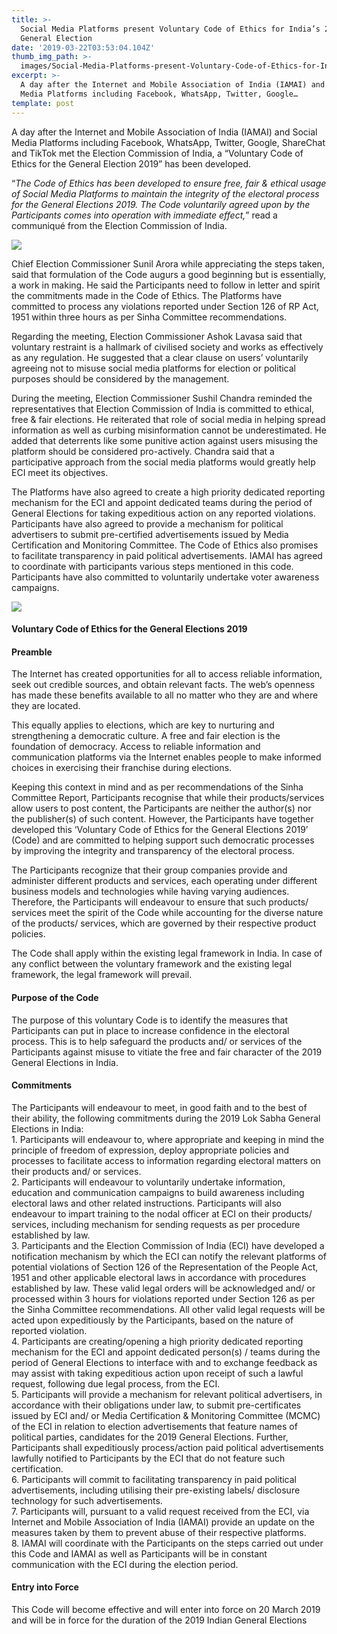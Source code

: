 ```yaml
---
title: >-
  Social Media Platforms present Voluntary Code of Ethics for India’s 2019
  General Election
date: '2019-03-22T03:53:04.104Z'
thumb_img_path: >-
  images/Social-Media-Platforms-present-Voluntary-Code-of-Ethics-for-India-s-2019-General-Election/1*2zPdPpw2EAaNa61o4WI0JQ.jpeg
excerpt: >-
  A day after the Internet and Mobile Association of India (IAMAI) and Social
  Media Platforms including Facebook, WhatsApp, Twitter, Google…
template: post
---
```

A day after the Internet and Mobile Association of India (IAMAI) and Social Media Platforms including Facebook, WhatsApp, Twitter, Google, ShareChat and TikTok met the Election Commission of India, a “Voluntary Code of Ethics for the General Election 2019” has been developed.

“*The Code of Ethics has been developed to ensure free, fair & ethical usage of Social Media Platforms to maintain the integrity of the electoral process for the General Elections 2019. The Code voluntarily agreed upon by the Participants comes into operation with immediate effect,*” read a communiqué from the Election Commission of India.

![](/images/Social-Media-Platforms-present-Voluntary-Code-of-Ethics-for-India-s-2019-General-Election/1*2zPdPpw2EAaNa61o4WI0JQ.jpeg)

Chief Election Commissioner Sunil Arora while appreciating the steps taken, said that formulation of the Code augurs a good beginning but is essentially, a work in making. He said the Participants need to follow in letter and spirit the commitments made in the Code of Ethics. The Platforms have committed to process any violations reported under Section 126 of RP Act, 1951 within three hours as per Sinha Committee recommendations.

Regarding the meeting, Election Commissioner Ashok Lavasa said that voluntary restraint is a hallmark of civilised society and works as effectively as any regulation. He suggested that a clear clause on users’ voluntarily agreeing not to misuse social media platforms for election or political purposes should be considered by the management.

During the meeting, Election Commissioner Sushil Chandra reminded the representatives that Election Commission of India is committed to ethical, free & fair elections. He reiterated that role of social media in helping spread information as well as curbing misinformation cannot be underestimated. He added that deterrents like some punitive action against users misusing the platform should be considered pro-actively. Chandra said that a participative approach from the social media platforms would greatly help ECI meet its objectives.

The Platforms have also agreed to create a high priority dedicated reporting mechanism for the ECI and appoint dedicated teams during the period of General Elections for taking expeditious action on any reported violations. Participants have also agreed to provide a mechanism for political advertisers to submit pre-certified advertisements issued by Media Certification and Monitoring Committee. The Code of Ethics also promises to facilitate transparency in paid political advertisements. IAMAI has agreed to coordinate with participants various steps mentioned in this code. Participants have also committed to voluntarily undertake voter awareness campaigns.

![](/images/Social-Media-Platforms-present-Voluntary-Code-of-Ethics-for-India-s-2019-General-Election/1*Yjqh0uQroXqd6FhUk5vIQQ.jpeg)

#### Voluntary Code of Ethics for the General Elections 2019

#### Preamble

The Internet has created opportunities for all to access reliable information, seek out credible sources, and obtain relevant facts. The web’s openness has made these benefits available to all no matter who they are and where they are located.

This equally applies to elections, which are key to nurturing and strengthening a democratic culture. A free and fair election is the foundation of democracy. Access to reliable information and communication platforms via the Internet enables people to make informed choices in exercising their franchise during elections.

Keeping this context in mind and as per recommendations of the Sinha Committee Report, Participants recognise that while their products/services allow users to post content, the Participants are neither the author(s) nor the publisher(s) of such content. However, the Participants have together developed this ‘Voluntary Code of Ethics for the General Elections 2019’ (Code) and are committed to helping support such democratic processes by improving the integrity and transparency of the electoral process.

The Participants recognize that their group companies provide and administer different products and services, each operating under different business models and technologies while having varying audiences. Therefore, the Participants will endeavour to ensure that such products/ services meet the spirit of the Code while accounting for the diverse nature of the products/ services, which are governed by their respective product policies.

The Code shall apply within the existing legal framework in India. In case of any conflict between the voluntary framework and the existing legal framework, the legal framework will prevail.

#### Purpose of the Code

The purpose of this voluntary Code is to identify the measures that Participants can put in place to increase confidence in the electoral process. This is to help safeguard the products and/ or services of the Participants against misuse to vitiate the free and fair character of the 2019 General Elections in India.

#### Commitments

The Participants will endeavour to meet, in good faith and to the best of their ability, the following commitments during the 2019 Lok Sabha General Elections in India:  
1\. Participants will endeavour to, where appropriate and keeping in mind the principle of freedom of expression, deploy appropriate policies and processes to facilitate access to information regarding electoral matters on their products and/ or services.  
2\. Participants will endeavour to voluntarily undertake information, education and communication campaigns to build awareness including electoral laws and other related instructions. Participants will also endeavour to impart training to the nodal officer at ECI on their products/ services, including mechanism for sending requests as per procedure established by law.  
3\. Participants and the Election Commission of India (ECI) have developed a notification mechanism by which the ECI can notify the relevant platforms of potential violations of Section 126 of the Representation of the People Act, 1951 and other applicable electoral laws in accordance with procedures established by law. These valid legal orders will be acknowledged and/ or processed within 3 hours for violations reported under Section 126 as per the Sinha Committee recommendations. All other valid legal requests will be acted upon expeditiously by the Participants, based on the nature of reported violation.  
4\. Participants are creating/opening a high priority dedicated reporting mechanism for the ECI and appoint dedicated person(s) / teams during the period of General Elections to interface with and to exchange feedback as may assist with taking expeditious action upon receipt of such a lawful request, following due legal process, from the ECI.  
5\. Participants will provide a mechanism for relevant political advertisers, in accordance with their obligations under law, to submit pre-certificates issued by ECI and/ or Media Certification & Monitoring Committee (MCMC) of the ECI in relation to election advertisements that feature names of political parties, candidates for the 2019 General Elections. Further, Participants shall expeditiously process/action paid political advertisements lawfully notified to Participants by the ECI that do not feature such certification.  
6\. Participants will commit to facilitating transparency in paid political advertisements, including utilising their pre-existing labels/ disclosure technology for such advertisements.  
7\. Participants will, pursuant to a valid request received from the ECI, via Internet and Mobile Association of India (IAMAI) provide an update on the measures taken by them to prevent abuse of their respective platforms.  
8\. IAMAI will coordinate with the Participants on the steps carried out under this Code and IAMAI as well as Participants will be in constant communication with the ECI during the election period.

#### Entry into Force

This Code will become effective and will enter into force on 20 March 2019 and will be in force for the duration of the 2019 Indian General Elections
